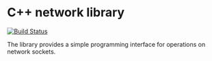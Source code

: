 # C++ network library
[![Build Status](https://travis-ci.org/lukascode/socket-nano.svg?branch=master)](https://travis-ci.org/lukascode/socket-nano)

The library provides a simple programming interface for operations on network sockets.